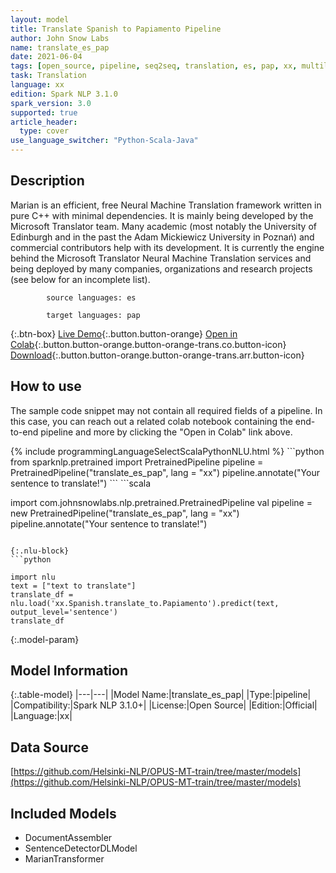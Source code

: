 ```yaml
---
layout: model
title: Translate Spanish to Papiamento Pipeline
author: John Snow Labs
name: translate_es_pap
date: 2021-06-04
tags: [open_source, pipeline, seq2seq, translation, es, pap, xx, multilingual]
task: Translation
language: xx
edition: Spark NLP 3.1.0
spark_version: 3.0
supported: true
article_header:
  type: cover
use_language_switcher: "Python-Scala-Java"
---
```


## Description

Marian is an efficient, free Neural Machine Translation framework written in pure C++ with minimal dependencies. It is mainly being developed by the Microsoft Translator team. Many academic (most notably the University of Edinburgh and in the past the Adam Mickiewicz University in Poznań) and commercial contributors help with its development.
            It is currently the engine behind the Microsoft Translator Neural Machine Translation services and being deployed by many companies, organizations and research projects (see below for an incomplete list).

            source languages: es

            target languages: pap

{:.btn-box}
[Live Demo](https://demo.johnsnowlabs.com/public/TRANSLATION_MARIAN/){:.button.button-orange}
[Open in Colab](https://colab.research.google.com/github/JohnSnowLabs/spark-nlp-workshop/blob/master/tutorials/streamlit_notebooks/TRANSLATION_MARIAN.ipynb){:.button.button-orange.button-orange-trans.co.button-icon}
[Download](https://s3.amazonaws.com/auxdata.johnsnowlabs.com/public/models/translate_es_pap_xx_3.1.0_2.4_1622844455555.zip){:.button.button-orange.button-orange-trans.arr.button-icon}

## How to use

The sample code snippet may not contain all required fields of a pipeline. In this case, you can reach out a related colab notebook containing the end-to-end pipeline and more by clicking the "Open in Colab" link above.




<div class="tabs-box" markdown="1">
{% include programmingLanguageSelectScalaPythonNLU.html %}
```python
from sparknlp.pretrained import PretrainedPipeline 
pipeline = PretrainedPipeline("translate_es_pap", lang = "xx") 
pipeline.annotate("Your sentence to translate!")
```
```scala

import com.johnsnowlabs.nlp.pretrained.PretrainedPipeline
val pipeline = new PretrainedPipeline("translate_es_pap", lang = "xx")
pipeline.annotate("Your sentence to translate!")
```

{:.nlu-block}
```python

import nlu
text = ["text to translate"]
translate_df = nlu.load('xx.Spanish.translate_to.Papiamento').predict(text, output_level='sentence')
translate_df
```
</div>

{:.model-param}
## Model Information

{:.table-model}
|---|---|
|Model Name:|translate_es_pap|
|Type:|pipeline|
|Compatibility:|Spark NLP 3.1.0+|
|License:|Open Source|
|Edition:|Official|
|Language:|xx|

## Data Source

[https://github.com/Helsinki-NLP/OPUS-MT-train/tree/master/models](https://github.com/Helsinki-NLP/OPUS-MT-train/tree/master/models)

## Included Models

- DocumentAssembler
- SentenceDetectorDLModel
- MarianTransformer